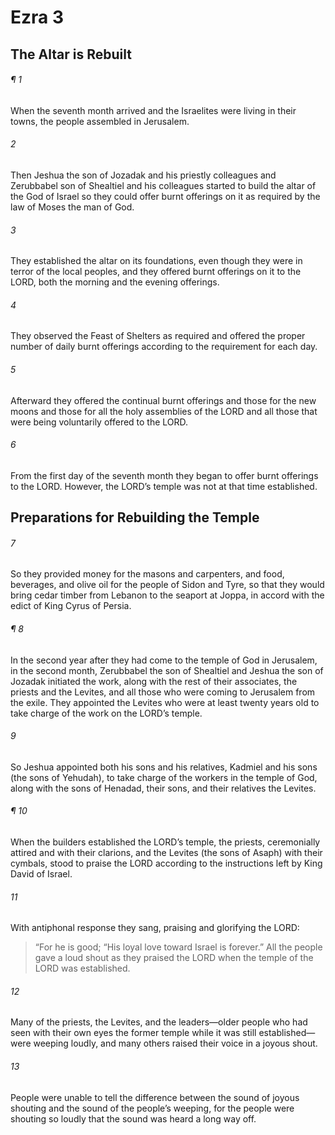 # Ezra 3
## The Altar is Rebuilt
###### ¶ 1
When the seventh month arrived and the Israelites were living in their towns, the people assembled in Jerusalem.
###### 2
Then Jeshua the son of Jozadak and his priestly colleagues and Zerubbabel son of Shealtiel and his colleagues started to build the altar of the God of Israel so they could offer burnt offerings on it as required by the law of Moses the man of God.
###### 3
They established the altar on its foundations, even though they were in terror of the local peoples, and they offered burnt offerings on it to the LORD, both the morning and the evening offerings.
###### 4
They observed the Feast of Shelters as required and offered the proper number of daily burnt offerings according to the requirement for each day.
###### 5
Afterward they offered the continual burnt offerings and those for the new moons and those for all the holy assemblies of the LORD and all those that were being voluntarily offered to the LORD.
###### 6
From the first day of the seventh month they began to offer burnt offerings to the LORD. However, the LORD’s temple was not at that time established.
## Preparations for Rebuilding the Temple
###### 7
So they provided money for the masons and carpenters, and food, beverages, and olive oil for the people of Sidon and Tyre, so that they would bring cedar timber from Lebanon to the seaport at Joppa, in accord with the edict of King Cyrus of Persia.
###### ¶ 8
In the second year after they had come to the temple of God in Jerusalem, in the second month, Zerubbabel the son of Shealtiel and Jeshua the son of Jozadak initiated the work, along with the rest of their associates, the priests and the Levites, and all those who were coming to Jerusalem from the exile. They appointed the Levites who were at least twenty years old to take charge of the work on the LORD’s temple.
###### 9
So Jeshua appointed both his sons and his relatives, Kadmiel and his sons (the sons of Yehudah), to take charge of the workers in the temple of God, along with the sons of Henadad, their sons, and their relatives the Levites.
###### ¶ 10
When the builders established the LORD’s temple, the priests, ceremonially attired and with their clarions, and the Levites (the sons of Asaph) with their cymbals, stood to praise the LORD according to the instructions left by King David of Israel.
###### 11
With antiphonal response they sang, praising and glorifying the LORD:
> “For he is good;
> “His loyal love toward Israel is forever.”
All the people gave a loud shout as they praised the LORD when the temple of the LORD was established.
###### 12
Many of the priests, the Levites, and the leaders—older people who had seen with their own eyes the former temple while it was still established—were weeping loudly, and many others raised their voice in a joyous shout.
###### 13
People were unable to tell the difference between the sound of joyous shouting and the sound of the people’s weeping, for the people were shouting so loudly that the sound was heard a long way off.
